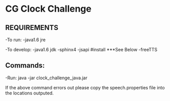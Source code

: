 CG Clock Challenge
=========================================

REQUIREMENTS
-------------

-To run:
   -java1.6 jre

-To develop:
    -java1.6 jdk
    -sphinx4
    -jsapi        #install  ***See Below
    -freeTTS


Commands:
-----------
-Run:
  java -jar clock_challenge_java.jar
  
  
If the above command errors out please copy the speech.properties file into the locations outputed.
  


